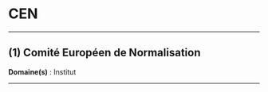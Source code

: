 # CEN

--------------------

## (1) Comité Européen de Normalisation

**Domaine(s)** : Institut

--------------------